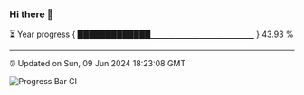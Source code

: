 ### Hi there 👋

⏳ Year progress { █████████████▁▁▁▁▁▁▁▁▁▁▁▁▁▁▁▁▁ } 43.93 %

---

⏰ Updated on Sun, 09 Jun 2024 18:23:08 GMT

![Progress Bar CI](https://github.com/ZhaoGui/ZhaoGui/workflows/Progress%20Bar%20CI/badge.svg)
